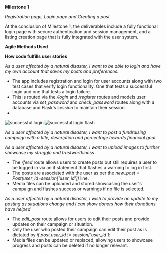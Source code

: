 **Milestone 1**

*Registration page, Login page and Creating a post*

At the conclusion of Milestone 1, the deliverables include a fully functional login page with secure authentication and session management, and a listing creation page that is fully integrated with the user system.



**Agile Methods Used**







**How code fulfills user stories**

_As a user affected by a natural disaster, I want to be able to login and have my own account that saves my posts and preferences._

* The app includes registration and login for user accounts along with two test cases that verify login functionality. One that tests a successful login and one that tests a login failure.
* This is routed via the */login* and */register* routes and models user accounts via _set_password_ and _check_password_ routes along with a database and Flask's _session_ to maintain their session.
* 
![successful login](https://github.com/user-attachments/assets/56cc30f6-7afa-428d-a998-e0fd86a742f2)
![successful login flash](https://github.com/user-attachments/assets/d36c5536-121e-4d69-9104-8243aec4aab4)

_As a user affected by a natural disaster, I want to post a fundraising campaign with a title, description and percentage towards financial goal._

_As a user affected by a natural disaster, I want to upload images to further showcase my struggle and trustworthiness_

* The _/feed_ route allows users to create posts but still requires a user to be logged in via an if statement that flashes a warning to log in first. 
* The posts are associated with the user as per the _new_post = Post(user_id=session['user_id'])_ line. 
* Media files can be uploaded and stored showcasing the user's campaign and flashes success or warnings if no file is selected.

_As a user affected by a natural disaster, I wish to provide an update to my posting as situations change and I can show donors how their donations have helped_

* The _edit_post_ route allows for users to edit their posts and provide updates on their campaign or situation.
* Only the user who posted their campaign can edit their post as is dictated by _if post.user_id != session['user_id']:_
* Media files can be updated or replaced, allowing users to showcase progress and posts can be deleted if no longer relevant.




